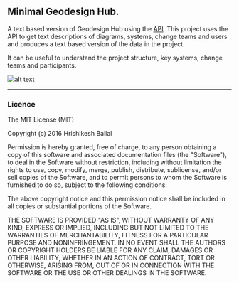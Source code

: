 ## Minimal Geodesign Hub. 
A text based version of Geodesign Hub using the [API](http://www.geodesignsupport.com/section/api/). This project uses the API to get text descriptions of diagrams, systems, change teams and users and produces a text based version of the data in the project. 

It can be useful to understand the project structure, key systems, change teams and participants. 

![alt text][logo]

[logo]: http://i.imgur.com/hKw7xBl.png "Minimal Geodesign Hub"


---
### Licence
The MIT License (MIT)

Copyright (c) 2016 Hrishikesh Ballal

Permission is hereby granted, free of charge, to any person obtaining a copy
of this software and associated documentation files (the "Software"), to deal
in the Software without restriction, including without limitation the rights
to use, copy, modify, merge, publish, distribute, sublicense, and/or sell
copies of the Software, and to permit persons to whom the Software is
furnished to do so, subject to the following conditions:

The above copyright notice and this permission notice shall be included in all
copies or substantial portions of the Software.

THE SOFTWARE IS PROVIDED "AS IS", WITHOUT WARRANTY OF ANY KIND, EXPRESS OR
IMPLIED, INCLUDING BUT NOT LIMITED TO THE WARRANTIES OF MERCHANTABILITY,
FITNESS FOR A PARTICULAR PURPOSE AND NONINFRINGEMENT. IN NO EVENT SHALL THE
AUTHORS OR COPYRIGHT HOLDERS BE LIABLE FOR ANY CLAIM, DAMAGES OR OTHER
LIABILITY, WHETHER IN AN ACTION OF CONTRACT, TORT OR OTHERWISE, ARISING FROM,
OUT OF OR IN CONNECTION WITH THE SOFTWARE OR THE USE OR OTHER DEALINGS IN THE
SOFTWARE.
